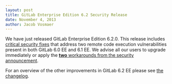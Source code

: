 ```yaml
---
layout: post
title: GitLab Enterprise Edition 6.2 Security Release
date: November 4, 2013
author: Jacob Vosmaer
---
```

We have just released GitLab Enterprise Edition 6.2.0.
This release includes [critical security fixes](http://blog.gitlab.org/gitlab-ce-6-2-and-5-4-security-release/) that address two remote code execution vulnerabilities present in both GitLab 6.0 EE and 6.1 EE.
We advise all our users to upgrade immediately or apply the [**two** workarounds from the security announcement](http://blog.gitlab.org/gitlab-ce-6-2-and-5-4-security-release/).

For an overview of the other improvements in GitLab 6.2 EE please see [the changelog](https://gitlab.com/subscribers/gitlab-ee/blob/master/CHANGELOG-EE).
